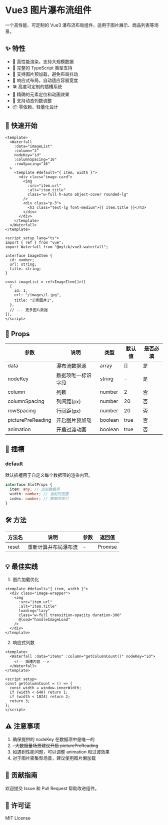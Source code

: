 # Vue3 图片瀑布流组件

一个高性能、可定制的 Vue3 瀑布流布局组件，适用于图片展示、商品列表等场景。

## ✨ 特性

- 🚀 高性能渲染，支持大规模数据
- 💪 完整的 TypeScript 类型支持
- 🎨 支持图片预加载，避免布局抖动
- 📱 响应式布局，自动适应容器宽度
- 🛠 高度可定制的插槽系统
- 🎯 精确的元素定位和动画效果
- 🔄 支持动态列数调整
- 📦 零依赖，轻量化设计

## 🚀 快速开始

```vue
<template>
  <Waterfall
    :data="imageList"
    :column="3"
    nodeKey="id"
    :columnSpacing="16"
    :rowSpacing="16"
  >
    <template #default="{ item, width }">
      <div class="image-card">
        <img
          :src="item.url"
          :alt="item.title"
          class="w-full h-auto object-cover rounded-lg"
        />
        <div class="p-3">
          <h3 class="text-lg font-medium">{{ item.title }}</h3>
        </div>
      </div>
    </template>
  </Waterfall>
</template>

<script setup lang="ts">
import { ref } from "vue";
import Waterfall from "@mylib/vue3-waterfall";

interface ImageItem {
  id: number;
  url: string;
  title: string;
}

const imageList = ref<ImageItem[]>([
  {
    id: 1,
    url: "/images/1.jpg",
    title: "示例图片1",
  },
  // ... 更多图片数据
]);
</script>
```

## 📝 Props

| 参数              | 说明               | 类型    | 默认值 | 是否必填 |
| ----------------- | ------------------ | ------- | ------ | -------- |
| data              | 瀑布流数据源       | array   | []     | 是       |
| nodeKey           | 数据项唯一标识字段 | string  | -      | 是       |
| column            | 列数               | number  | 2      | 否       |
| columnSpacing     | 列间距(px)         | number  | 20     | 否       |
| rowSpacing        | 行间距(px)         | number  | 20     | 否       |
| picturePreReading | 开启图片预加载     | boolean | true   | 否       |
| animation         | 开启过渡动画       | boolean | true   | 否       |

## 🎈 插槽

### default

默认插槽用于自定义每个数据项的渲染内容。

```typescript
interface SlotProps {
  item: any; // 当前数据项
  width: number; // 当前列宽度
  index: number; // 数据项索引
}
```

## 🛠 方法

| 方法名 | 说明                 | 参数 | 返回值        |
| ------ | -------------------- | ---- | ------------- |
| reset  | 重新计算并布局瀑布流 | -    | Promise<void> |

## 💡 最佳实践

1. 图片加载优化

```vue
<template #default="{ item, width }">
  <div class="image-wrapper">
    <img
      :src="item.url"
      :alt="item.title"
      loading="lazy"
      class="w-full transition-opacity duration-300"
      @load="handleImageLoad"
    />
  </div>
</template>
```

2. 响应式列数

```vue
<template>
  <Waterfall :data="items" :column="getColumnCount()" nodeKey="id">
    <!-- 插槽内容 -->
  </Waterfall>
</template>

<script setup>
const getColumnCount = () => {
  const width = window.innerWidth;
  if (width < 640) return 1;
  if (width < 1024) return 2;
  return 3;
};
</script>
```

## ⚠️ 注意事项

1. 确保提供的 nodeKey 在数据项中是唯一的
2. ~~. 大数据量场景建议开启 picturePreReading~~
3. 如遇到性能问题，可以调整 animation 和过渡效果
4. 对于图片密集型场景，建议使用图片懒加载

## 🤝 贡献指南

欢迎提交 Issue 和 Pull Request 帮助改进组件。

## 📄 许可证

MIT License
